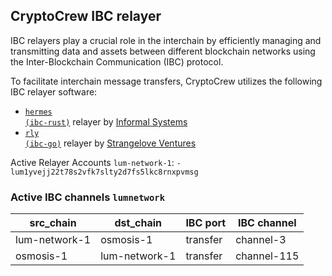 ## CryptoCrew IBC relayer
IBC relayers play a crucial role in the interchain by efficiently managing and transmitting data and assets between different blockchain networks using the Inter-Blockchain Communication (IBC) protocol.

To facilitate interchain message transfers, CryptoCrew utilizes the following IBC relayer software: 
- <a href="https://github.com/informalsystems/hermes"><code>hermes (ibc-rust)</code></a> relayer by [Informal Systems](https://github.com/informalsystems)
- <a href="https://github.com/cosmos/relayer"><code>rly (ibc-go)</code></a> relayer by [Strangelove Ventures](https://github.com/strangelove-ventures)

Active Relayer Accounts `lum-network-1`:
```- lum1yvejj22t78s2vfk7slty2d7fs5lkc8rnxpvmsg```

### Active IBC channels `lumnetwork`
| src_chain | dst_chain | IBC port | IBC channel |
| --------------- | --------------- | ------------ | ------------------- |
| lum-network-1 | osmosis-1 | transfer | channel-3 |
| osmosis-1 | lum-network-1 | transfer | channel-115 |